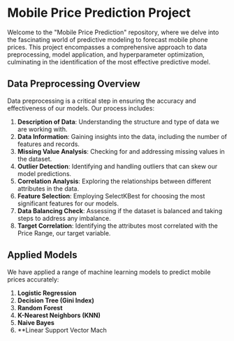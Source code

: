 # Mobile Price Prediction Project

Welcome to the "Mobile Price Prediction" repository, where we delve into the fascinating world of predictive modeling to forecast mobile phone prices. This project encompasses a comprehensive approach to data preprocessing, model application, and hyperparameter optimization, culminating in the identification of the most effective predictive model.

## Data Preprocessing Overview

Data preprocessing is a critical step in ensuring the accuracy and effectiveness of our models. Our process includes:

1. **Description of Data**: Understanding the structure and type of data we are working with.
2. **Data Information**: Gaining insights into the data, including the number of features and records.
3. **Missing Value Analysis**: Checking for and addressing missing values in the dataset.
4. **Outlier Detection**: Identifying and handling outliers that can skew our model predictions.
5. **Correlation Analysis**: Exploring the relationships between different attributes in the data.
6. **Feature Selection**: Employing SelectKBest for choosing the most significant features for our models.
7. **Data Balancing Check**: Assessing if the dataset is balanced and taking steps to address any imbalance.
8. **Target Correlation**: Identifying the attributes most correlated with the Price Range, our target variable.

## Applied Models

We have applied a range of machine learning models to predict mobile prices accurately:

1. **Logistic Regression**
2. **Decision Tree (Gini Index)**
3. **Random Forest**
4. **K-Nearest Neighbors (KNN)**
5. **Naive Bayes**
6. **Linear Support Vector Mach
